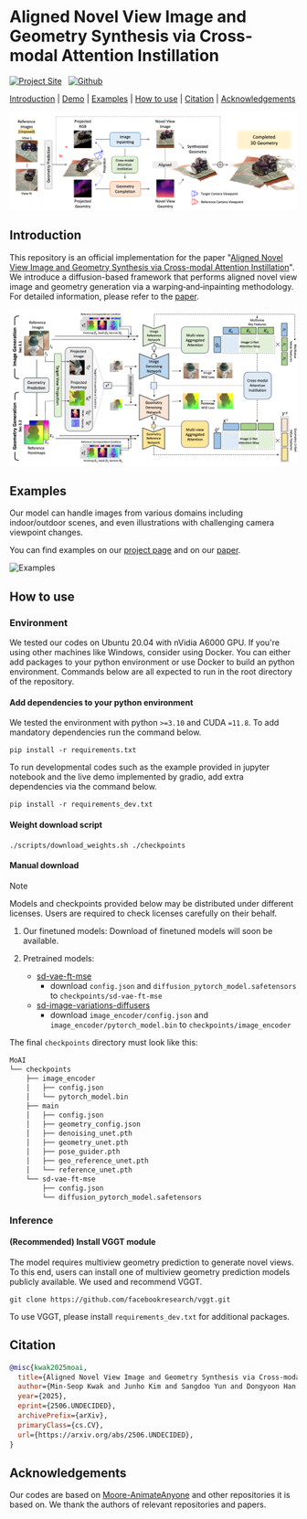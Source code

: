 # Aligned Novel View Image and Geometry Synthesis via Cross-modal Attention Instillation

[![Project Site](https://img.shields.io/badge/Project-Web-green)](https://cvlab-kaist.github.io/MoAI/) &nbsp;
[![Github](https://img.shields.io/badge/Github-Repo-orange?logo=github)](https://github.com/cvlab-kaist/MoAI) &nbsp; 
<!-- [![Spaces](https://img.shields.io/badge/Spaces-Demo-yellow?logo=huggingface)]() &nbsp;  -->
<!-- [![Models](https://img.shields.io/badge/Models-checkpoints-blue?logo=huggingface)]() &nbsp;  -->
<!-- [![arXiv](https://img.shields.io/badge/arXiv-2405.17251-red?logo=arxiv)](https://arxiv.org/abs/2405.17251) -->

[Introduction](#introduction)
| [Demo](#demo)
| [Examples](#examples)
| [How to use](#how-to-use)
| [Citation](#citation)
| [Acknowledgements](#acknowledgements)

![concept image](https://github.com/cvlab-kaist/MoAI/blob/main/MoAI/assets/teaser.png)

## Introduction

This repository is an official implementation for the paper "[Aligned Novel View Image and Geometry Synthesis via Cross-modal Attention Instillation](https://cvlab-kaist.github.io/MoAI/)". We introduce a diffusion-based framework that performs aligned novel view image and geometry generation via a warping‐and‐inpainting methodology. For detailed information, please refer to the [paper](https://arxiv.org/abs/2405.17251).

![Framework](https://github.com/cvlab-kaist/MoAI/blob/main/MoAI/assets/architecture.png)

## Examples

Our model can handle images from various domains including indoor/outdoor scenes, and even illustrations with challenging camera viewpoint changes.

You can find examples on our [project page](https://cvlab-kaist.github.io/MoAI/) and on our [paper](https://arxiv.org/abs/2405.17251). 

![Examples](https://github.com/cvlab-kaist/MoAI/blob/main/MoAI/assets/Qual_image.png)

<!-- Generated novel views can be used for 3D reconstruction. In the example below, we reconstructed a 3D scene via [InstantSplat](https://instantsplat.github.io/). We generated the video using [this implementation](https://github.com/ONground-Korea/unofficial-Instantsplat).

<video autoplay loop src="https://github.com/user-attachments/assets/b3362776-815c-426f-bf39-d04722eb8a6f" width="852" height="480"></video> -->

## How to use

### Environment

We tested our codes on Ubuntu 20.04 with nVidia A6000 GPU. If you're using other machines like Windows, consider using Docker. You can either add packages to your python environment or use Docker to build an python environment. Commands below are all expected to run in the root directory of the repository.

#### Add dependencies to your python environment

We tested the environment with python `>=3.10` and CUDA `=11.8`. To add mandatory dependencies run the command below.

``` shell
pip install -r requirements.txt
```

To run developmental codes such as the example provided in jupyter notebook and the live demo implemented by gradio, add extra dependencies via the command below.

``` shell
pip install -r requirements_dev.txt
```

#### Weight download script

``` shell
./scripts/download_weights.sh ./checkpoints
```

#### Manual download

> [!NOTE]
> Models and checkpoints provided below may be distributed under different licenses. Users are required to check licenses carefully on their behalf.

1. Our finetuned models:
    Download of finetuned models will soon be available.

2. Pretrained models:
    - [sd-vae-ft-mse](https://huggingface.co/stabilityai/sd-vae-ft-mse)
      - download `config.json` and `diffusion_pytorch_model.safetensors` to `checkpoints/sd-vae-ft-mse`
    - [sd-image-variations-diffusers](https://huggingface.co/lambdalabs/sd-image-variations-diffusers)
      - download `image_encoder/config.json` and `image_encoder/pytorch_model.bin` to `checkpoints/image_encoder`

The final `checkpoints` directory must look like this:

```
MoAI
└── checkpoints
    ├── image_encoder
    │   ├── config.json
    │   └── pytorch_model.bin
    ├── main
    │   ├── config.json
    │   ├── geometry_config.json
    │   ├── denoising_unet.pth
    │   ├── geometry_unet.pth
    │   ├── pose_guider.pth
    │   ├── geo_reference_unet.pth
    │   └── reference_unet.pth
    └── sd-vae-ft-mse
        ├── config.json
        └── diffusion_pytorch_model.safetensors
```

### Inference

#### (Recommended) Install VGGT module

The model requires multiview geometry prediction to generate novel views. To this end, users can install one of multiview geometry prediction models publicly available. We used and recommend VGGT.

``` shell
git clone https://github.com/facebookresearch/vggt.git
```

To use VGGT, please install `requirements_dev.txt` for additional packages.

<!-- **Initialization**

Import MoAI class and instantiate it with a config. Set the path to the checkpoints directory to `pretrained_model_path` and select the model version in `checkpoint_name`. For more options, check out [run_inference.py](MoAI/run_inference.py)

``` python
from main import MoAI

moai_cfg = dict(
    pretrained_model_path='./checkpoints',
    checkpoint_name='multi1',
    half_precision_weights=True
)
moai_nvs = MoAI(cfg=moai_full_cfg)

``` -->

<!-- #### API

**Input Preparation**

Load the input image and estimate the corresponding depth map. Create camera matrices for the intrinsic and extrinsic parameters. [ops.py](genwarp/ops.py) has helper functions to create matrices.

``` python
from PIL import Image
from torchvision.transforms.functional import to_tensor

src_image = to_tensor(Image.open(image_file).convert('RGB'))[None].cuda()
src_depth = depth_estimator.infer(src_image)
```

``` python
import torch
from ops import camera_lookat, get_projection_matrix

proj_mtx = get_projection_matrix(
    fovy=fovy,
    aspect_wh=1.,
    near=near,
    far=far
)

src_view_mtx = camera_lookat(
    torch.tensor([[0., 0., 0.]]),  # From (0, 0, 0)
    torch.tensor([[-1., 0., 0.]]), # Cast rays to -x
    torch.tensor([[0., 0., 1.]])   # z-up
)

tar_view_mtx = camera_lookat(
    torch.tensor([[-0.1, 2., 1.]]), # Camera eye position
    torch.tensor([[-5., 0., 0.]]),  # Looking at.
    z_up  # z-up
)

rel_view_mtx = (
    tar_view_mtx @ torch.linalg.inv(src_view_mtx.float())
).to(src_image)
``` -->

## Citation

``` bibtex
@misc{kwak2025moai,
  title={Aligned Novel View Image and Geometry Synthesis via Cross-modal Attention Instillation}, 
  author={Min-Seop Kwak and Junho Kim and Sangdoo Yun and Dongyoon Han and Taekyoung Kim and Seungryong Kim and Jin-Hwa Kim},
  year={2025},
  eprint={2506.UNDECIDED},
  archivePrefix={arXiv},
  primaryClass={cs.CV},
  url={https://arxiv.org/abs/2506.UNDECIDED}, 
}
```

## Acknowledgements

Our codes are based on [Moore-AnimateAnyone](https://github.com/MooreThreads/Moore-AnimateAnyone) and other repositories it is based on. We thank the authors of relevant repositories and papers.
